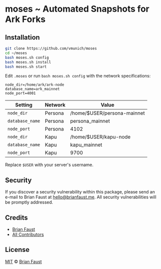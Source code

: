# moses ~ Automated Snapshots for Ark Forks

## Installation

```bash
git clone https://github.com/vmunich/moses
cd ~/moses
bash moses.sh config
bash moses.sh install
bash moses.sh start
```


Edit `.moses` or run `bash moses.sh config` with the network specifications:
```
node_dir=/home/ark/ark-node
database_name=ark_mainnet
node_port=4001
```
| Setting | Network | Value
| --- | --- | --- |
| `node_dir` | Persona | /home/$USER/persona-mainnet
| `database_name` | Persona | persona_mainnet
| `node_port` | Persona | 4102
| `node_dir` | Kapu | /home/$USER/kapu-node
| `database_name` | Kapu | kapu_mainnet
| `node_port` | Kapu | 9700

Replace `$USER` with your server's username.

## Security

If you discover a security vulnerability within this package, please send an e-mail to Brian Faust at hello@brianfaust.me. All security vulnerabilities will be promptly addressed.

## Credits

- [Brian Faust](https://github.com/faustbrian)
- [All Contributors](../../contributors)

## License

[MIT](LICENSE) © [Brian Faust](https://brianfaust.me)
